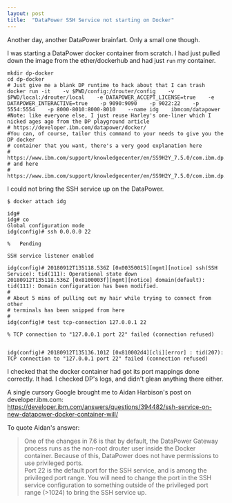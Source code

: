 ```yaml
---
layout: post
title:  "DataPower SSH Service not starting on Docker"
---
```

Another day, another DataPower brainfart. Only a small one though.

I was starting a DataPower docker container from scratch. I had just pulled down the image from the ether/dockerhub and had just `run` my container.

```
mkdir dp-docker
cd dp-docker
# Just give me a blank DP runtime to hack about that I can trash
docker run -it    -v $PWD/config:/drouter/config    -v $PWD/local:/drouter/local    -e DATAPOWER_ACCEPT_LICENSE=true    -e DATAPOWER_INTERACTIVE=true    -p 9090:9090    -p 9022:22    -p 5554:5554    -p 8000-8010:8000-8010    --name idg    ibmcom/datapower
#Note: like everyone else, I just reuse Harley's one-liner which I nicked ages ago from the DP playground article
# https://developer.ibm.com/datapower/docker/
#You can, of course, tailor this command to your needs to give you the DP docker
# container that you want, there's a very good explanation here
# https://www.ibm.com/support/knowledgecenter/en/SS9H2Y_7.5.0/com.ibm.dp.doc/virtual_runningdockerimage.html
# and here
# https://www.ibm.com/support/knowledgecenter/en/SS9H2Y_7.5.0/com.ibm.dp.doc/virtual_fordocker.html
```

I could not bring the SSH service up on the DataPower.

```
$ docker attach idg

idg#
idg# co
Global configuration mode
idg(config)# ssh 0.0.0.0 22

%	Pending

SSH service listener enabled

idg(config)# 20180912T135118.536Z [0x00350015][mgmt][notice] ssh(SSH Service): tid(111): Operational state down
20180912T135118.536Z [0x8100003f][mgmt][notice] domain(default): tid(111): Domain configuration has been modified.
#
# About 5 mins of pulling out my hair while trying to connect from other
# terminals has been snipped from here
#
idg(config)# test tcp-connection 127.0.0.1 22

% TCP connection to "127.0.0.1 port 22" failed (connection refused)


idg(config)# 20180912T135136.101Z [0x810002d4][cli][error] : tid(207): TCP connection to "127.0.0.1 port 22" failed (connection refused)

```

I checked that the docker container had got its port mappings done correctly. It had. I checked DP's logs, and didn't glean anything there either.

A single cursory Google brought me to Aidan Harbison's post on developer.ibm.com:
https://developer.ibm.com/answers/questions/394482/ssh-service-on-new-datapower-docker-container-will/

To quote Aidan's answer:

>One of the changes in 7.6 is that by default, the DataPower Gateway process runs as the non-root drouter user inside the Docker container. Because of this, DataPower does not have permissions to use privileged ports.  
> Port 22 is the default port for the SSH service, and is among the privileged port range. You will need to change the port in the SSH service configuration to something outside of the privileged port range (>1024) to bring the SSH service up.
